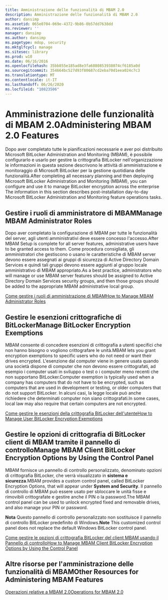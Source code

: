 ```yaml
---
title: Amministrazione delle funzionalità di MBAM 2.0
description: Amministrazione delle funzionalità di MBAM 2.0
author: dansimp
ms.assetid: 065e0704-069e-4372-9b86-0b57dd7638dd
ms.reviewer: ''
manager: dansimp
ms.author: dansimp
ms.pagetype: mdop, security
ms.mktglfcycl: manage
ms.sitesec: library
ms.prod: w10
ms.date: 06/16/2016
ms.openlocfilehash: 35bb855e185ad8e3fa6880853938074cf6185a0d
ms.sourcegitcommit: 354664bc527d93f80687cd2eba70d1eea024c7c3
ms.translationtype: MT
ms.contentlocale: it-IT
ms.lasthandoff: 06/26/2020
ms.locfileid: "10823506"
---
```

# <span data-ttu-id="33784-103">Amministrazione delle funzionalità di MBAM 2.0</span><span class="sxs-lookup"><span data-stu-id="33784-103">Administering MBAM 2.0 Features</span></span>


<span data-ttu-id="33784-104">Dopo aver completato tutte le pianificazioni necessarie e aver poi distribuito Microsoft BitLocker Administration and Monitoring (MBAM), è possibile configurarlo e usarlo per gestire la crittografia BitLocker nell'organizzazione le informazioni in questa sezione descrivono le attività di amministrazione e monitoraggio di Microsoft BitLocker per la gestione quotidiana delle funzionalità.</span><span class="sxs-lookup"><span data-stu-id="33784-104">After completing all necessary planning and then deploying Microsoft BitLocker Administration and Monitoring (MBAM), you can configure and use it to manage BitLocker encryption across the enterprise The information in this section describes post-installation day-to-day Microsoft BitLocker Administration and Monitoring feature operations tasks.</span></span>

## <span data-ttu-id="33784-105">Gestire i ruoli di amministratore di MBAM</span><span class="sxs-lookup"><span data-stu-id="33784-105">Manage MBAM Administrator Roles</span></span>


<span data-ttu-id="33784-106">Dopo aver completato la configurazione di MBAM per tutte le funzionalità del server, agli utenti amministrativi deve essere concesso l'accesso.</span><span class="sxs-lookup"><span data-stu-id="33784-106">After MBAM Setup is complete for all server features, administrative users have to be granted access to them.</span></span> <span data-ttu-id="33784-107">Come procedura consigliata, gli amministratori che gestiscono o usano le caratteristiche di MBAM server devono essere assegnati ai gruppi di sicurezza di Active Directory Domain Services e quindi tali gruppi devono essere aggiunti al gruppo locale amministrativo di MBAM appropriato.</span><span class="sxs-lookup"><span data-stu-id="33784-107">As a best practice, administrators who will manage or use MBAM server features should be assigned to Active Directory Domain Services security groups, and then those groups should be added to the appropriate MBAM administrative local group.</span></span>

[<span data-ttu-id="33784-108">Come gestire i ruoli di amministrazione di MBAM</span><span class="sxs-lookup"><span data-stu-id="33784-108">How to Manage MBAM Administrator Roles</span></span>](how-to-manage-mbam-administrator-roles-mbam-2.md)

## <span data-ttu-id="33784-109">Gestire le esenzioni crittografiche di BitLocker</span><span class="sxs-lookup"><span data-stu-id="33784-109">Manage BitLocker Encryption Exemptions</span></span>


<span data-ttu-id="33784-110">MBAM consente di concedere esenzioni di crittografia a utenti specifici che non hanno bisogno o vogliono crittografare le unità.</span><span class="sxs-lookup"><span data-stu-id="33784-110">MBAM lets you grant encryption exemptions to specific users who do not need or want their drives encrypted.</span></span> <span data-ttu-id="33784-111">L'esenzione dal computer viene in genere usata quando una società dispone di computer che non devono essere crittografati, ad esempio i computer usati in sviluppo o test o i computer meno recenti che non supportano BitLocker.</span><span class="sxs-lookup"><span data-stu-id="33784-111">Computer exemption is typically used when a company has computers that do not have to be encrypted, such as computers that are used in development or testing, or older computers that do not support BitLocker.</span></span> <span data-ttu-id="33784-112">In alcuni casi, la legge locale può anche richiedere che determinati computer non siano crittografati.</span><span class="sxs-lookup"><span data-stu-id="33784-112">In some cases, local law may also require that certain computers are not encrypted.</span></span>

[<span data-ttu-id="33784-113">Come gestire le esenzioni della crittografia BitLocker dell'utente</span><span class="sxs-lookup"><span data-stu-id="33784-113">How to Manage User BitLocker Encryption Exemptions</span></span>](how-to-manage-user-bitlocker-encryption-exemptions-mbam-2.md)

## <span data-ttu-id="33784-114">Gestire le opzioni di crittografia di BitLocker client di MBAM tramite il pannello di controllo</span><span class="sxs-lookup"><span data-stu-id="33784-114">Manage MBAM Client BitLocker Encryption Options by Using the Control Panel</span></span>


<span data-ttu-id="33784-115">MBAM fornisce un pannello di controllo personalizzato, denominato opzioni di crittografia BitLocker, che verrà visualizzato in **sistema e sicurezza**.</span><span class="sxs-lookup"><span data-stu-id="33784-115">MBAM provides a custom control panel, called BitLocker Encryption Options, that will appear under **System and Security**.</span></span> <span data-ttu-id="33784-116">Il pannello di controllo di MBAM può essere usato per sbloccare le unità fisse e rimovibili crittografate e gestire anche il PIN o la password.</span><span class="sxs-lookup"><span data-stu-id="33784-116">The MBAM control panel can be used to unlock encrypted fixed and removable drives, and also manage your PIN or password.</span></span>

<span data-ttu-id="33784-117">**Nota**  Questo pannello di controllo personalizzato non sostituisce il pannello di controllo BitLocker predefinito di Windows.</span><span class="sxs-lookup"><span data-stu-id="33784-117">**Note** This customized control panel does not replace the default Windows BitLocker control panel.</span></span>

 

[<span data-ttu-id="33784-118">Come gestire le opzioni di crittografia BitLocker del client MBAM usando il Pannello di controllo</span><span class="sxs-lookup"><span data-stu-id="33784-118">How to Manage MBAM Client BitLocker Encryption Options by Using the Control Panel</span></span>](how-to-manage-mbam-client-bitlocker-encryption-options-by-using-the-control-panel-mbam-2.md)

## <span data-ttu-id="33784-119">Altre risorse per l'amministrazione delle funzionalità di MBAM</span><span class="sxs-lookup"><span data-stu-id="33784-119">Other Resources for Administering MBAM Features</span></span>


[<span data-ttu-id="33784-120">Operazioni relative a MBAM 2.0</span><span class="sxs-lookup"><span data-stu-id="33784-120">Operations for MBAM 2.0</span></span>](operations-for-mbam-20-mbam-2.md)

 

 





